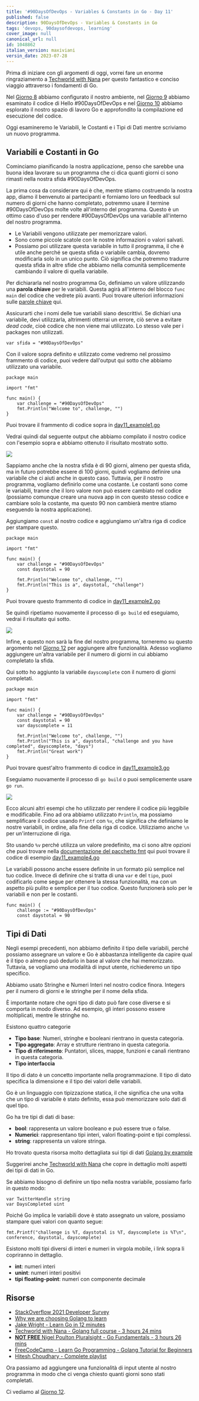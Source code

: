 ```yaml
---
title: '#90DaysOfDevOps - Variables & Constants in Go - Day 11'
published: false
description: 90DaysOfDevOps - Variables & Constants in Go
tags: 'devops, 90daysofdevops, learning'
cover_image: null
canonical_url: null
id: 1048862
italian_version: maxiviani
versin_date: 2023-07-28
---
```


Prima di iniziare con gli argomenti di oggi, vorrei fare un enorme ringraziamento a [Techworld with Nana](https://www.youtube.com/watch?v=yyUHQIec83I) per questo fantastico e conciso viaggio  attraverso i fondamenti di Go.

Nel [Giorno 8](day08.md) abbiamo configurato il nostro ambiente, nel [Giorno 9](day09.md) abbiamo esaminato il codice di Hello #90DaysOfDevOps e nel [Giorno 10](day10.md) abbiamo esplorato il nostro spazio di lavoro Go e approfondito la compilazione ed esecuzione del codice.

Oggi esamineremo le Variabili, le Costanti e i Tipi di Dati mentre scriviamo un nuovo programma.

## Variabili e Costanti in Go

Cominciamo pianificando la nostra applicazione, penso che sarebbe una buona idea lavorare su un programma che ci dica quanti giorni ci sono rimasti nella nostra sfida #90DaysOfDevOps.

La prima cosa da considerare qui è che, mentre stiamo costruendo la nostra app, diamo il benvenuto ai partecipanti e forniamo loro un feedback sul numero di giorni che hanno completato, potremmo usare il termine #90DaysOfDevOps molte volte all'interno del programma. Questo è un ottimo caso d'uso per rendere #90DaysOfDevOps una variabile all'interno del nostro programma.

- Le Variabili vengono utilizzate per memorizzare valori.
- Sono come piccole scatole con le nostre informazioni o valori salvati.
- Possiamo poi utilizzare questa variabile in tutto il programma, il che è utile anche perché se questa sfida o variabile cambia, dovremo modificarla solo in un unico punto. Ciò significa che potremmo tradurre questa sfida in altre sfide che abbiamo nella comunità semplicemente cambiando il valore di quella variabile.

Per dichiararla nel nostro programma Go, definiamo un valore utilizzando una **parola chiave** per le variabili. Questa agirà all'interno del blocco `func main` del codice che vedrete più avanti. Puoi trovare ulteriori informazioni sulle [parole chiave](https://go.dev/ref/spec#Keywords) qui.

Assicurarti che i nomi delle tue variabili siano descrittivi. Se dichiari una variabile, devi utilizzarla, altrimenti otterrai un errore, ciò serve a evitare *dead code*, cioè codice che non viene mai utilizzato. Lo stesso vale per i packages non utilizzati.

```golang
var sfida = "#90DaysOfDevOps"
```

Con il valore sopra definito e utilizzato come vedremo nel prossimo frammento di codice, puoi vedere dall'output qui sotto che abbiamo utilizzato una variabile.

```golang
package main

import "fmt"

func main() {
    var challenge = "#90DaysOfDevOps"
    fmt.Println("Welcome to", challenge, "")
}
```

Puoi trovare il frammento di codice sopra in [day11_example1.go](Go/day11_example1.go)

Vedrai quindi dal seguente output che abbiamo compilato il nostro codice con l'esempio sopra e abbiamo ottenuto il risultato mostrato sotto.

![](Images/Day11_Go1.png)

Sappiamo anche che la nostra sfida è di 90 giorni, almeno per questa sfida, ma in futuro potrebbe essere di 100 giorni, quindi vogliamo definire una variabile che ci aiuti anche in questo caso. Tuttavia, per il nostro programma, vogliamo definirlo come una costante. Le costanti sono come le variabili, tranne che il loro valore non può essere cambiato nel codice (possiamo comunque creare una nuova app in con questo stesso codice e cambiare solo la costante, ma questo 90 non cambierà mentre stiamo eseguendo la nostra applicazione).

Aggiungiamo `const` al nostro codice e aggiungiamo un'altra riga di codice per stampare questo.

```golang
package main

import "fmt"

func main() {
    var challenge = "#90DaysOfDevOps"
    const daystotal = 90

    fmt.Println("Welcome to", challenge, "")
    fmt.Println("This is a", daystotal, "challenge")
}
```

Puoi trovare questo frammento di codice in [day11_example2.go](Go/day11_example2.go)

Se quindi ripetiamo nuovamente il processo di `go build` ed eseguiamo, vedrai il risultato qui sotto.

![](Images/Day11_Go2.png)

Infine, e questo non sarà la fine del nostro programma, torneremo su questo argomento nel [Giorno 12](day12.md) per aggiungere altre funzionalità. Adesso vogliamo aggiungere un'altra variabile per il numero di giorni in cui abbiamo completato la sfida.

Qui sotto ho aggiunto la variabile `dayscomplete` con il numero di giorni completati.

```golang
package main

import "fmt"

func main() {
    var challenge = "#90DaysOfDevOps"
    const daystotal = 90
    var dayscomplete = 11

    fmt.Println("Welcome to", challenge, "")
    fmt.Println("This is a", daystotal, "challenge and you have completed", dayscomplete, "days")
    fmt.Println("Great work")
}
```

Puoi trovare quest'altro frammento di codice in [day11_example3.go](Go/day11_example3.go)

Eseguiamo nuovamente il processo di `go build` o puoi semplicemente usare `go run`.

![](Images/Day11_Go3.png)

Ecco alcuni altri esempi che ho utilizzato per rendere il codice più leggibile e modificabile. Fino ad ora abbiamo utilizzato `Println`, ma possiamo semplificare il codice usando `Printf` con `%v`, che significa che definiamo le nostre variabili, in ordine, alla fine della riga di codice. Utilizziamo anche `\n` per un'interruzione di riga.

Sto usando `%v` perché utilizza un valore predefinito, ma ci sono altre opzioni che puoi trovare nella [documentazione del pacchetto fmt](https://pkg.go.dev/fmt) qui puoi trovare il codice di esempio [day11_example4.go](Go/day11_example4.go)

Le variabili possono anche essere definite in un formato più semplice nel tuo codice. Invece di definire che si tratta di una `var` e del `tipo`, puoi codificarlo come segue per ottenere la stessa funzionalità, ma con un aspetto più pulito e semplice per il tuo codice. Questo funzionerà solo per le variabili e non per le costanti.

```golang
func main() {
    challenge := "#90DaysOfDevOps"
    const daystotal = 90
```

## Tipi di Dati

Negli esempi precedenti, non abbiamo definito il tipo delle variabili, perché possiamo assegnare un valore e Go è abbastanza intelligente da capire qual è il tipo o almeno può dedurlo in base al valore che hai memorizzato. Tuttavia, se vogliamo una modalità di input utente, richiederemo un tipo specifico.

Abbiamo usato Stringhe e Numeri Interi nel nostro codice finora. Integers per il numero di giorni e le stringhe per il nome della sfida.

È importante notare che ogni tipo di dato può fare cose diverse e si comporta in modo diverso. Ad esempio, gli interi possono essere moltiplicati, mentre le stringhe no.

Esistono quattro categorie

- **Tipo base**: Numeri, stringhe e booleani rientrano in questa categoria.
- **Tipo aggregato**: Array e strutture rientrano in questa categoria.
- **Tipo di riferimento**: Puntatori, slices, mappe, funzioni e canali rientrano in questa categoria.
- **Tipo interfaccia**

Il tipo di dato è un concetto importante nella programmazione. Il tipo di dato specifica la dimensione e il tipo dei valori delle variabili.

Go è un linguaggio con tipizzazione statica, il che significa che una volta che un tipo di variabile è stato definito, essa può memorizzare solo dati di quel tipo.

Go ha tre tipi di dati di base:

- **bool**: rappresenta un valore booleano e può essere true o false.
- **Numerici**: rappresentano tipi interi, valori floating-point e tipi complessi.
- **string**: rappresenta un valore stringa.

Ho trovato questa risorsa molto dettagliata sui tipi di dati [Golang by example](https://golangbyexample.com/all-data-types-in-golang-with-examples/)

Suggerirei anche [Techworld with Nana](https://www.youtube.com/watch?v=yyUHQIec83I&t=2023s) che copre in dettaglio molti aspetti dei tipi di dati in Go.

Se abbiamo bisogno di definire un tipo nella nostra variabile, possiamo farlo in questo modo:

```golang
var TwitterHandle string
var DaysCompleted uint
```

Poiché Go implica le variabili dove è stato assegnato un valore, possiamo stampare quei valori con quanto segue:

```golang
fmt.Printf("challenge is %T, daystotal is %T, dayscomplete is %T\n", conference, daystotal, dayscomplete)
```

Esistono molti tipi diversi di interi e numeri in virgola mobile, i link sopra li copriranno in dettaglio.

- **int**: numeri interi
- **unint**: numeri interi positivi
- **tipi floating-point**: numeri con componente decimale

## Risorse

- [StackOverflow 2021 Developer Survey](https://insights.stackoverflow.com/survey/2021)
- [Why we are choosing Golang to learn](https://www.youtube.com/watch?v=7pLqIIAqZD4&t=9s)
- [Jake Wright - Learn Go in 12 minutes](https://www.youtube.com/watch?v=C8LgvuEBraI&t=312s)
- [Techworld with Nana - Golang full course - 3 hours 24 mins](https://www.youtube.com/watch?v=yyUHQIec83I)
- [**NOT FREE** Nigel Poulton Pluralsight - Go Fundamentals - 3 hours 26 mins](https://www.pluralsight.com/courses/go-fundamentals)
- [FreeCodeCamp - Learn Go Programming - Golang Tutorial for Beginners](https://www.youtube.com/watch?v=YS4e4q9oBaU&t=1025s)
- [Hitesh Choudhary - Complete playlist](https://www.youtube.com/playlist?list=PLRAV69dS1uWSR89FRQGZ6q9BR2b44Tr9N)

Ora passiamo ad aggiungere una funzionalità di input utente al nostro programma in modo che ci venga chiesto quanti giorni sono stati completati.

Ci vediamo al [Giorno 12](day12.md).
